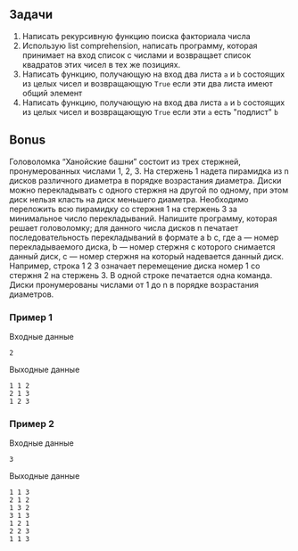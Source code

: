 ## Задачи
1. Написать рекурсивную функцию поиска факториала числа
2. Использую list comprehension, написать программу, которая принимает на вход список с числами и возвращает список квадратов этих чисел в тех же позициях.
3. Написать функцию, получающую на вход два листа `a` и `b` состоящих из целых чисел и возвращающую `True` если эти два листа имеют общий элемент
4. Написать функцию, получающую на вход два листа `a` и `b`  состоящих из целых чисел и возвращающую `True` если эти `a` есть "подлист" `b`

## Bonus
Головоломка “Ханойские башни” состоит из трех стержней, пронумерованных числами 1, 2, 3. На стержень 1 надета пирамидка из n дисков различного диаметра в порядке возрастания диаметра. Диски можно перекладывать с одного стержня на другой по одному, при этом диск нельзя класть на диск меньшего диаметра. Необходимо переложить всю пирамидку со стержня 1 на стержень 3 за минимальное число перекладываний. Напишите программу, которая решает головоломку; для данного числа дисков n печатает последовательность перекладываний в формате a b c, где a — номер перекладываемого диска, b — номер стержня с которого снимается данный диск, c — номер стержня на который надевается данный диск. Например, строка 1 2 3 означает перемещение диска номер 1 со стержня 2 на стержень 3. В одной строке печатается одна команда. Диски пронумерованы числами от 1 до n в порядке возрастания диаметров.

### Пример 1
Входные данные
```
2
```
Выходные данные
```
1 1 2
2 1 3
1 2 3
```

### Пример 2
Входные данные
```
3
```
Выходные данные
```
1 1 3
2 1 2
1 3 2
3 1 3
1 2 1
2 2 3
1 1 3
```